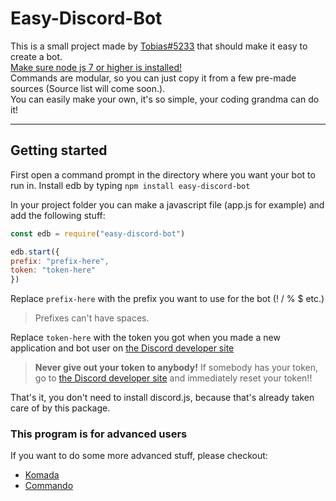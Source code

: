 # Easy-Discord-Bot


This is a small project made by [Tobias#5233](https://discordapp.com/) that should make it easy to create a bot. <br />
[Make sure node js 7 or higher is installed!](https://nodejs.org/en/download/)<br />
Commands are modular, so you can just copy it from a few pre-made sources (Source list will come soon.).<br />
You can easily make your own, it's so simple, your coding grandma can do it!

--- 
## Getting started


First open a command prompt in the directory where you want your bot to run in.
Install edb by typing `npm install easy-discord-bot` 

In your project folder you can make a javascript file (app.js for example)
and add the following stuff:

```js
const edb = require("easy-discord-bot")

edb.start({
prefix: "prefix-here",
token: "token-here"
})
```
Replace `prefix-here` with the prefix you want to use for the bot (! / % $ etc.) 

> Prefixes can't have spaces.

Replace `token-here` with the token you got when you made a new application and bot user on [the Discord developer site](https://discordapp.com/developers/applications/me)

>  **Never give out your token to anybody!** If somebody has your token, go to [the Discord developer site](https://discordapp.com/developers/applications/me) and immediately reset your token!!

That's it, you don't need to install discord.js, because that's already taken care of by this package.

### This program is for advanced users
If you want to do some more advanced stuff, please checkout:
- [Komada](http://komada.js.org/)
- [Commando](https://www.npmjs.com/package/discord.js-commando)

